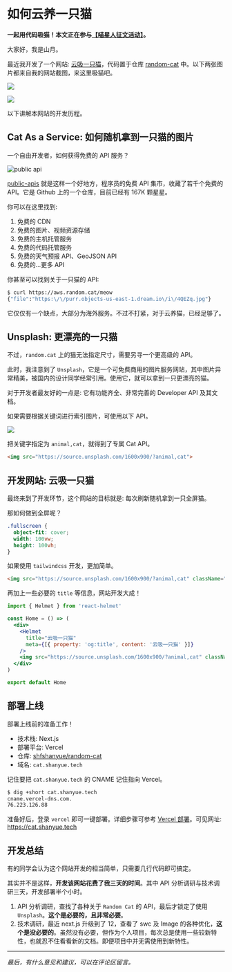 # 如何云养一只猫

**一起用代码吸猫！本文正在参与[【喵星人征文活动】](https://juejin.cn/post/7024369534119182367/ "https://juejin.cn/post/7024369534119182367/")。**

大家好，我是山月。

最近我开发了一个网站: [云吸一只猫](https://cat.shanyue.tech)，代码置于仓库 [random-cat](https://github.com/shfshanyue/random-cat) 中。以下两张图片都来自我的网站截图，来这里吸猫吧。

![](https://images.unsplash.com/photo-1523659568202-85268a087db7?crop=entropy&cs=tinysrgb&fit=crop&fm=jpg&h=900&ixid=MnwxfDB8MXxyYW5kb218MHx8YW5pbWFsLGNhdHx8fHx8fDE2MzY1MTE4NTY&ixlib=rb-1.2.1&q=80&utm_campaign=api-credit&utm_medium=referral&utm_source=unsplash_source&w=1600)

![](https://images.unsplash.com/photo-1511044568932-338cba0ad803?crop=entropy&cs=tinysrgb&fit=crop&fm=jpg&h=900&ixid=MnwxfDB8MXxyYW5kb218MHx8YW5pbWFsLGNhdHx8fHx8fDE2MzY1MTE5NjI&ixlib=rb-1.2.1&q=80&utm_campaign=api-credit&utm_medium=referral&utm_source=unsplash_source&w=1600)

以下讲解本网站的开发历程。

## Cat As a Service: 如何随机拿到一只猫的图片

一个自由开发者，如何获得免费的 API 服务？

![public api](https://p6-juejin.byteimg.com/tos-cn-i-k3u1fbpfcp/75dc9c34893545ac8c9db863f6dc356f~tplv-k3u1fbpfcp-watermark.image?)

[public-apis](https://github.com/public-apis/public-apis) 就是这样一个好地方，程序员的免费 API 集市，收藏了若千个免费的 API。它是 Github 上的一个仓库，目前已经有 167K 颗星星。

你可以在这里找到:

1. 免费的 CDN
1. 免费的图片、视频资源存储
1. 免费的主机托管服务
1. 免费的代码托管服务
1. 免费的天气预报 API、GeoJSON API
1. 免费的...更多 API

你甚至可以找到关于一只猫的 API:

``` bash
$ curl https://aws.random.cat/meow
{"file":"https:\/\/purr.objects-us-east-1.dream.io\/i\/4QEZq.jpg"}
```

它仅仅有一个缺点，大部分为海外服务。不过不打紧，对于云养猫，已经足够了。

## Unsplash: 更漂亮的一只猫

不过，`random.cat` 上的猫无法指定尺寸，需要另寻一个更高级的 API。

此时，我注意到了 `Unsplash`，它是一个可免费商用的图片服务网站，其中图片异常精美，被国内的设计同学经常引用。使用它，就可以拿到一只更漂亮的猫。

对于开发者最友好的一点是: 它有功能齐全、非常完善的 Developer API 及其文档。

如果需要根据关键词进行索引图片，可使用以下 API。

![](https://p1-juejin.byteimg.com/tos-cn-i-k3u1fbpfcp/c2568db26b21406889a1f35095ac0216~tplv-k3u1fbpfcp-watermark.image?)

把关键字指定为 `animal,cat`，就得到了专属 Cat API。

``` html
<img src="https://source.unsplash.com/1600x900/?animal,cat">
```

## 开发网站: 云吸一只猫

最终来到了开发环节，这个网站的目标就是: 每次刷新随机拿到一只全屏猫。

那如何做到全屏呢？

``` css
.fullscreen {
  object-fit: cover;
  width: 100vw;
  height: 100vh;
}
```

如果使用 `tailwindcss` 开发，更加简单。

``` html
<img src="https://source.unsplash.com/1600x900/?animal,cat" className="object-cover w-screen h-screen" />
```

再加上一些必要的 `title` 等信息，网站开发大成！

``` jsx
import { Helmet } from 'react-helmet'

const Home = () => (
  <div>
    <Helmet
      title="云吸一只猫"
      meta={[{ property: 'og:title', content: '云吸一只猫' }]}
    />
    <img src="https://source.unsplash.com/1600x900/?animal,cat" className="object-cover w-screen h-screen" />
  </div>
)

export default Home
```

## 部署上线

部署上线前的准备工作！

+ 技术栈: Next.js
+ 部署平台: Vercel
+ 仓库: [shfshanyue/random-cat](https://github.com/shfshanyue/random-cat)
+ 域名: `cat.shanyue.tech`

记住要把 `cat.shanyue.tech` 的 CNAME 记住指向 Vercel。

``` bash
$ dig +short cat.shanyue.tech
cname.vercel-dns.com.
76.223.126.88
```

准备好后，登录 `vercel` 即可一键部署。详细步骤可参考 [Vercel 部署](https://shanyue.tech/no-vps/api.html#hello-world)。可见网址: <https://cat.shanyue.tech>

## 开发总结

有的同学会认为这个网站开发的相当简单，只需要几行代码即可搞定。

其实并不是这样，**开发该网站花费了我三天的时间**。其中 API 分析调研与技术调研三天，开发部署半个小时。

1. API 分析调研，查找了各种关于 `Random Cat` 的 API，最后才锁定了使用 `Unsplash`。**这个是必要的，且非常必要**。
1. 技术调研，最近 next.js 升级到了 12，查看了 swc 及 Image 的各种优化，**这个是没必要的**。虽然没有必要，但作为个人项目，每次总是使用一些较新特性，也就忍不住看看新的文档。即便项目中并无需使用到新特性。

---

*最后，有什么意见和建议，可以在评论区留言。*